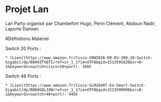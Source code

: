# Projet Lan

Lan Party organisé par Chambefort Hugo, Perin Clément, Abdoun Nadir, Laporte Damien

#Définitions Matériel

Switch 20 Ports :
```
* [Lien](https://www.amazon.fr/Cisco-SRW2016-K9-EU-300-20-Switch-Gigabit/dp/B0043TVQTI/ref=sr_1_1?ie=UTF8&qid=1513591620&sr=8-1&keywords=switch+cisco+20+port)- 166€
```

Switch 48 Ports : 
```
* [Lien](https://www.amazon.fr/Cisco-SLM2048T-EU-Smart-Switch-Gigabit/dp/B004GQL3XW/ref=sr_1_1?ie=UTF8&qid=1513590098&sr=8-1&keywords=switch+48+port)- 445€ 
```



